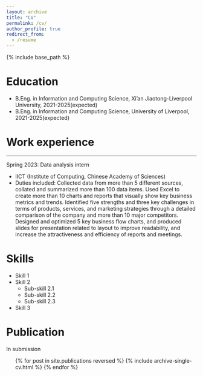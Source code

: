 ```yaml
---
layout: archive
title: "CV"
permalink: /cv/
author_profile: true
redirect_from:
  - /resume
---
```


{% include base_path %}

Education
======
* B.Eng. in Information and Computing Science, Xi’an Jiaotong-Liverpool University, 2021-2025(expected)
* B.Eng. in Information and Computing Science, University of Liverpool, 2021-2025(expected)



Work experience
======
-----
Spring 2023: Data analysis intern
  * IICT (Institute of Computing, Chinese Academy of Sciences)
  * Duties included: Collected data from more than 5 different sources, collated and summarized more than 100 data items. Used Excel to create more than 10 charts and reports that visually show key business metrics and trends. Identified five strengths and three key challenges in terms of products, services, and marketing strategies through a detailed comparison of the company and more than 10 major competitors. Designed and optimized 5 key business flow charts, and produced slides for presentation related to layout to improve readability, and increase the attractiveness and efficiency of reports and meetings.

Skills
======
* Skill 1
* Skill 2
  * Sub-skill 2.1
  * Sub-skill 2.2
  * Sub-skill 2.3
* Skill 3

Publication
======
In submission
  <ul>{% for post in site.publications reversed %}
    {% include archive-single-cv.html %}
  {% endfor %}</ul>
  
